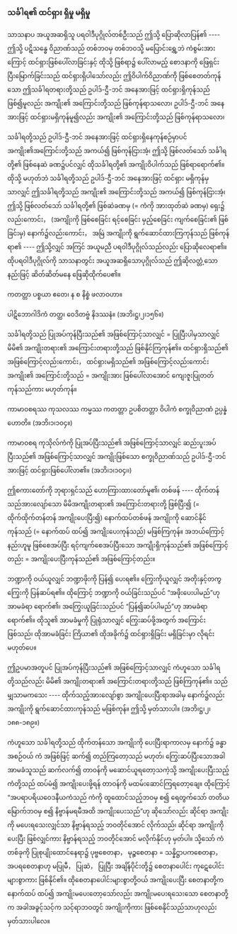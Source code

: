 ### သင်္ခါရ၏ ထင်ရှား ရှိမှု မရှိမှု

သာသနာပ အယူအဆရှိသူ ပရဝါဒီပုဂ္ဂိုလ်တစ်ဦးသည် ဤသို့ ပြောဆိုလာပြန်၏ ---- ဤသို့ ပဋိသန္ဓေ ဝိညာဏ်သည် တစ်ဘဝမှ တစ်ဘဝသို့ မပြောင်းရွှေ့ဘဲ ကံစွမ်းအားကြောင့် ထင်ရှားဖြစ်ပေါ်လာခြင်းနှင့် ထိုသို့ ဖြစ်ရာ၌ ပေါ်လာမည့် စောဒနာကို ဖြေရှင်း ပြီးမြောက်ခြင်းသည် ထင်ရှားရှိပါသော်လည်း ဤဝိပါက်ဝိညာဏ်ကို ဖြစ်စေတတ်ကုန်သော ဤသင်္ခါရတရားတို့သည် ဥပါဒ်-ဌီ-ဘင် အနေအားဖြင့် ထင်ရှားရှိကုန်သည် ဖြစ်၍မူလည်း အကျိုး၏ အကြောင်းတို့သည် ဖြစ်ကုန်ရာသလော၊ ဥပါဒ်-ဌီ-ဘင် အနေအားဖြင့် ထင်ရှားမရှိကုန်မူ၍လည်း အကျိုး၏ အကြောင်းတို့သည် ဖြစ်ကုန်ရာသလော၊

သင်္ခါရတို့သည် ဥပါဒ်-ဌီ-ဘင် အနေအားဖြင့် ထင်ရှားရှိနေကုန်စဉ်မှာပင် အကျိုး၏အကြောင်းတို့သည် အကယ်၍ ဖြစ်ကုန်ငြားအံ့၊ ဤသို့ ဖြစ်လတ်သော် သင်္ခါရတို့၏ ဖြစ်နေဆဲ ခဏ၌ပင်လျှင် ထိုသင်္ခါရတို့၏ အကျိုးဝိပါက်သည် ဖြစ်ရာရောက်၏။ 
ထိုသို့ မဟုတ်ဘဲ သင်္ခါရတို့သည် ဥပါဒ်-ဌီ-ဘင် အနေအားဖြင့် ထင်ရှား မရှိကုန်မှသာလျှင် ဤသင်္ခါရတို့သည် အကျိုး၏ အကြောင်းတို့သည် အကယ်၍ ဖြစ်ကုန်ငြားအံ့၊ ဤသို့ ဖြစ်လတ်သော် သင်္ခါရတို့၏ ဖြစ်ဆဲခဏမှ (= ကံကို အားထုတ်ဆဲ ခဏမှ) ရှေး၌ လည်းကောင်း， (အကျိုးကို ဖြစ်စေခြင်း ရင့်စေခြင်း မှည့်စေခြင်း ကျက်စေခြင်း၏ ဖြစ်ခြင်းမှ) နောက်၌လည်းကောင်း， အမြဲ အကျိုးကို ရွက်ဆောင်ထားကြကုန်သည် ဖြစ်ကုန်ရာ၏ ---- ဤသို့လျှင် အကြင် အယူမညီ ပရဝါဒီပုဂ္ဂိုလ်သည်လည်း ပြောဆိုလေရာ၏။ 
ထိုပရဝါဒီပုဂ္ဂိုလ်ကို သာသနာတွင်း အယူအဆရှိသောပုဂ္ဂိုလ်သည် ဤဆိုလတ္တံ့သောနည်းဖြင့် ဆိတ်ဆိတ်မနေ ဖြေဆိုထိုက်ပေ၏။

ကတတ္တာ ပစ္စယာ ဧတေ၊ န စ နိစ္စံ ဖလာဝဟာ။

ပါဋိဘောဂါဒိကံ တတ္ထ၊ ဝေဒိတဗ္ဗံ နိဒဿနံ။ (အဘိ၊ဋ္ဌ၊၂၊၁၅၆။)

သင်္ခါရတို့သည် ပြုအပ်ကုန်ပြီးသည်၏ အဖြစ်ကြောင့်သာလျှင် = ပြုပြီးပါမှသာလျှင် မိမိ၏ အကျိုးတရား၏ အကြောင်းတရားတို့သည် ဖြစ်နိုင်ကြကုန်၏။ 
ထင်ရှားရှိသည်၏ အဖြစ်ကြောင့်လည်းကောင်း， ထင်ရှားမရှိသည်၏ အဖြစ်ကြောင့်လည်းကောင်း အကျိုး၏ အကြောင်းတို့သည် = အကျိုးအား ဖြစ်ပေါ်လာအောင် ကျေးဇူးပြုတတ်ကုန်သည်ကား မဟုတ်ကုန်။

ကာမာဝစရဿ ကုသလဿ ကမ္မဿ ကတတ္တာ ဥပစိတတ္တာ ဝိပါကံ စက္ခုဝိညာဏံ ဥပ္ပန္နံ ဟောတိ။
(အဘိ၊၁၊၁၀၄။)

ကာမာဝစရ ကုသိုလ်ကံကို ပြုအပ်ပြီးသည်၏ အဖြစ်ကြောင့်သာလျှင် ဆည်းပူးအပ်ပြီးသည်၏ အဖြစ်ကြောင့်သာလျှင် အကျိုးဖြစ်သော စက္ခုဝိညာဏ်သည် ဥပါဒ်-ဌီ-ဘင်အားဖြင့် ထင်ရှားဖြစ်ပေါ်လာ၏။ (အဘိ၊၁၊၁၀၄၊၊)

ဤစကားတော်ကို ဘုရားရှင်သည် ဟောကြားထားတော်မူ၏၊ တစ်ဖန် ---- ထိုက်တန်သည်အားလျော်သော မိမိအကျိုးတရား၏ အကြောင်းတရားတို့ ဖြစ်ပြီး၍ (= ထိုက်ထိုက်တန်တန် အကျိုးပေးပြီး၍) နောက်ထပ်တစ်ဖန် အကျိုးကို ဆောင်နိုင်ကုန်သည် (= နောက်ထပ် ထပ်၍ အကျိုးပေးကုန်သည်) မဖြစ်ကြကုန်။ 
အဘယ်ကြောင့်နည်းဟူမူ ဖြစ်စေအပ်ပြီး ရင့်ကျက်စေအပ်ပြီးသော အကျိုးရှိကုန်သည်၏ အဖြစ်ကြောင့်တည်း = အကျိုးပေးပြီးကုန်သည်၏ အဖြစ်ကြောင့်တည်း။

ဘဏ္ဍာကို ဝယ်ယူလျှင် ဘဏ္ဍာဖိုးကို ပြန်၍ ပေးရ၏။ 
ကြွေးကိုယူလျှင် အတိုးနှင့်တကွ ကြွေးကို ပြန်ဆပ်ရ၏။ 
ထိုကြောင့် ဘဏ္ဍာကို ဝယ်ခြင်းသည်ပင် “အဖိုးပေးပါမည်”ဟု အာမခံရာ ရောက်၏၊ အကြွေးယူခြင်းသည်ပင် “ပြန်၍ဆပ်ပါမည်”ဟု အာမခံရာ ရောက်၏။ 
ထိုသူ၏ အာမခံမှုကို ပြုရုံသာလျှင် ကြွေးဆပ်ဖို့အတွက် အကြောင်းဖြစ်သည်၊ ထိုအာမခံခြင်း ကြိယာ၏ ထိုအခိုက်၌ ထင်ရှားရှိခြင်း မရှိခြင်းမှာ လိုရင်းမဟုတ်ပေ။

ဤဥပမာအတူပင် ပြုအပ်ကုန်ပြီးသည်၏ အဖြစ်ကြောင့်သာလျှင် ကံဟူသော သင်္ခါရတို့သည်လည်း မိမိ၏ အကျိုးတရား၏ အကြောင်းတရားတို့သည် ဖြစ်ကြကုန်၏။ 
သည်မျှသာမကသေး ---- ထိုက်သည့်အားလျော်စွာ အကျိုးပေးပြီးရာအခါမှ နောက်၌လည်း အကျိုးကို ရွက်ဆောင်ထားကုန်သည် မဖြစ်ကုန်။ ဤသို့ မှတ်သားပါ။
(အဘိ၊ဋ္ဌ၊၂၊၁၈၈-၁၈၉။)

ကံဟူသော သင်္ခါရတို့သည် ထိုက်တန်သော အကျိုးကို ပေးပြီးရာကာလမှ နောက်၌ ခန္ဓာအစဉ်ဝယ် ကံ အဖြစ်ဖြင့် ဆက်၍ တည်ကြတော့သည် မဟုတ်၊ ကြွေးဆပ်ပြီးသောအခါ အာမခံသူသည် ဆက်လက်၍ တာဝန်ကို မဆောင်ယူရတော့သကဲ့သို့ အကျိုးပေးပြီးသည့် ကံတို့သည် ထပ်မံ၍ အကျိုးပေးဖို့ရန် တာဝန်ကို မထမ်းဆောင်ကြရတော့ချေ။ 
ထိုကြောင့် “အပရာပရိယဝေဒနီယကံသည် ကံကို ထူထောင်သည့်ဘဝမှ စ၍ ရေတွက်သော် တတိယမြောက်ဘဝမှ စ၍ နိဗ္ဗာန်မရမီအထိ အကျိုးပေးသည်”ဟု ဆိုသော်လည်း ဆိုင်ရာ အကျိုးကို မပေးရသေးလျှင်သာ နိဗ္ဗာန်ရသည့် ဘဝတိုင်အောင် လိုက်သည်၊ ဆိုင်ရာ အကျိုးကိုပေးပြီး ဖြစ်လျှင်ကား နိဗ္ဗာန်ရသည့် ဘဝတိုင်အောင် မလိုက်နိုင်ဟု မှတ်ပါ။ 
သို့သော် ကံတစ်ခုကို ပြုစုပျိုးထောင်နေရာ၌ ပုဗ္ဗစေတနာ， မုဉ္စစေတနာ = သန္နိဋ္ဌာပကစေတနာ， အပရစေတနာဟု မပြုမီ， ပြုဆဲ， ပြုပြီး အချိန်ပိုင်းတို့၌ စေတနာပေါင်း ကုဋေပေါင်း များစွာကား ဖြစ်နိုင်၏။ 
ထိုစေတနာပေါင်းများစွာတို့ဝယ် အကျိုးပေးပြီး စေတနာတို့က နောက်ထပ် ထပ်၍ အကျိုးမပေးတော့သော်လည်း အကျိုးမပေးရသေးသော စေတနာတို့က အခါအခွင့်သင့်က သင့်ရာဘဝတွင် အကျိုးကိုကား ဖြစ်စေနိုင်သည်သာဟုလည်း မှတ်သားပါလေ။
